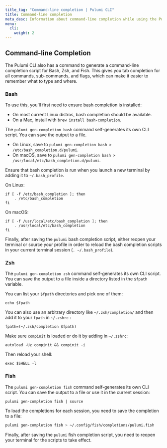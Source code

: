 ```yaml
---
title_tag: "Command-line completion | Pulumi CLI"
title: Command-line completion
meta_desc: Information about command-line completion while using the Pulumi CLI.
menu:
  cli:
    weight: 2
---
```


## Command-line Completion

The Pulumi CLI also has a command to generate a command-line completion script for Bash, Zsh, and Fish. This gives you tab completion for all commands,
sub-commands, and flags, which can make it easier to remember what to type and where.

### Bash

To use this, you'll first need to ensure bash completion is installed:

* On most current Linux distros, bash completion should be available.
* On a Mac, install with `brew install bash-completion`.

The `pulumi gen-completion bash` command self-generates its own CLI script. You can save the output to a file.

* On Linux, save to `pulumi gen-completion bash > /etc/bash_completion.d/pulumi`.
* On macOS, save to `pulumi gen-completion bash > /usr/local/etc/bash_completion.d/pulumi`.

Ensure that bash completion is run when you launch a new terminal by adding it to `~/.bash_profile`.

On Linux:

```
if [ -f /etc/bash_completion ]; then
    . /etc/bash_completion
fi
```

On macOS:

```
if [ -f /usr/local/etc/bash_completion ]; then
    . /usr/local/etc/bash_completion
fi
```

Finally, after saving the `pulumi` bash completion script, either reopen your terminal or source your profile
in order to reload the bash completion scripts in your current terminal session (`. ~/.bash_profile`).

### Zsh

The `pulumi gen-completion zsh` command self-generates its own CLI script. You can save the output to a file inside a directory listed in the `$fpath` variable.

You can list your `$fpath` directories and pick one of them:

```shell
echo $fpath
```

You can also use an arbitrary directory like `~/.zsh/completion/` and then add it to your `fpath` in `~/.zshrc` :

```shell
fpath=(~/.zsh/completion $fpath)
```

Make sure `compinit` is loaded or do it by adding in `~/.zshrc`:

```shell
autoload -Uz compinit && compinit -i
```

Then reload your shell:

```shell
exec $SHELL -l
```

### Fish

The `pulumi gen-completion fish` command self-generates its own CLI script. You can save the output to a file or use it in the current session:

```shell
pulumi gen-completion fish | source
```

To load the completions for each session, you need to save the completion to a file:

```bash
pulumi gen-completion fish > ~/.config/fish/completions/pulumi.fish
```

Finally, after saving the `pulumi` fish completion script, you need to reopen your terminal for the scripts to take effect.
